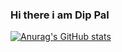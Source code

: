 ### Hi there i am Dip Pal
[![Anurag's GitHub stats](https://github-readme-stats.vercel.app/api?username=DipPal513)](https://github.com/anuraghazra/github-readme-stats)
